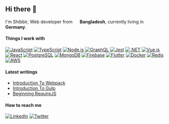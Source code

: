 ## Hi there 👋

<!--
**shibbir/shibbir** is a ✨ _special_ ✨ repository because its `README.md` (this file) appears on your GitHub profile.
-->

I'm Shibbir, Web developer from <img src="https://user-images.githubusercontent.com/1716644/205242639-37ca5d91-3dca-41e1-9462-3893b3533e41.png" width="15"/> <b>Bangladesh</b>, currently living in <img src="https://user-images.githubusercontent.com/1716644/205243570-0bbf5a14-38c0-49ad-9a27-38b4397fadbc.png" width="15"/> <b>Germany</b>.

#### Things I work with
[![JavaScript](https://skillicons.dev/icons?i=js&theme=light)](https://en.wikipedia.org/wiki/JavaScript)
[![TypeScript](https://skillicons.dev/icons?i=ts&theme=light)](https://www.typescriptlang.org/)
[![Node.js](https://skillicons.dev/icons?i=nodejs&theme=light)](https://nodejs.org/en/)
[![GraphQL](https://skillicons.dev/icons?i=graphql&theme=light)](https://graphql.org/)
[![Jest](https://skillicons.dev/icons?i=jest&theme=light)](https://jestjs.io/)
[![.NET](https://skillicons.dev/icons?i=dotnet&theme=light)](https://dotnet.microsoft.com)
[![Vue.js](https://skillicons.dev/icons?i=vue&theme=light)](https://vuejs.org/)
[![React](https://skillicons.dev/icons?i=react&theme=light)](https://reactjs.org/)
[![PostgreSQL](https://skillicons.dev/icons?i=postgres&theme=light)](https://www.postgresql.org/)
[![MongoDB](https://skillicons.dev/icons?i=mongo&theme=light)](https://www.mongodb.com)
[![Firebase](https://skillicons.dev/icons?i=firebase&theme=light)](https://firebase.google.com/)
[![Flutter](https://skillicons.dev/icons?i=flutter&theme=light)](https://flutter.dev/)
[![Docker](https://skillicons.dev/icons?i=docker&theme=light)](https://www.docker.com/)
[![Redis](https://skillicons.dev/icons?i=redis&theme=light)](https://redis.io/)
[![AWS](https://skillicons.dev/icons?i=aws&theme=light)](https://aws.amazon.com/)

#### Latest writings
- [Introduction To Webpack](https://shibbir.io/introduction-to-webpack)
- [Introduction To Gulp](https://shibbir.io/introduction-to-gulp)
- [Beginning RequireJS](https://shibbir.io/beginning-requirejs)

#### How to reach me
[![LinkedIn](https://skillicons.dev/icons?i=linkedin&theme=light)](https://www.linkedin.com/in/shibbirahmed/)
[![Twitter](https://skillicons.dev/icons?i=twitter&theme=light)](https://twitter.com/shibbir_io)
